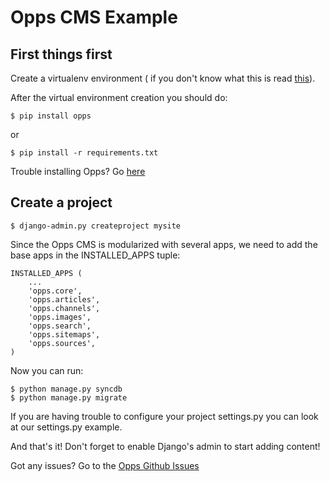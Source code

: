 Opps CMS Example
================

## First things first

Create a virtualenv environment ( if you don't know what this is read
[this]("http://virtualenvwrapper.readthedocs.org/en/latest/")).

After the virtual environment creation you should do:

    $ pip install opps

or

    $ pip install -r requirements.txt

Trouble installing Opps? Go
[here]("http://www.oppsproject.org/en/latest/installation.html")


## Create a project

    $ django-admin.py createproject mysite

Since the Opps CMS is modularized with several apps, we need to add the
base apps in the INSTALLED_APPS tuple: 

    INSTALLED_APPS (
		...
		'opps.core',
        'opps.articles',
        'opps.channels',
        'opps.images',
        'opps.search',
        'opps.sitemaps',
        'opps.sources',
    )

Now you can run:

	$ python manage.py syncdb
	$ python manage.py migrate


If you are having trouble to configure your project settings.py you can
look at our settings.py example.

And that's it! Don't forget to enable Django's admin to start adding
content!

Got any issues? Go to the [Opps Github
Issues]('http://github.com/opps/opps/issues')





